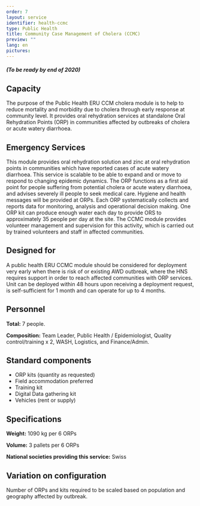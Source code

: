 ```yaml
---
order: 7
layout: service
identifier: health-ccmc
type: Public Health
title: Community Case Management of Cholera (CCMC)
preview: ""
lang: en
pictures:
---
```


##### _**(To be ready by end of 2020)**_

## Capacity

The purpose of the Public Health ERU CCM cholera module is to help to reduce mortality and morbidity due to cholera through early response at community level. It provides oral rehydration services at standalone Oral Rehydration Points (ORP) in communities affected by outbreaks of cholera or acute watery diarrhoea.


## Emergency Services

This module provides oral rehydration solution and zinc at oral rehydration points in communities which have reported cases of acute watery diarrhoea. This service is scalable to be able to expand and or move to respond to changing epidemic dynamics. The ORP functions as a first aid point for people suffering from potential cholera or acute watery diarrhoea, and advises severely ill people to seek medical care. Hygiene and health messages will be provided at ORPs. Each ORP systematically collects and reports data for monitoring, analysis and operational decision making. One ORP kit can produce enough water each day to provide ORS to approximately 35 people per day at the site. The CCMC module provides volunteer management and supervision for this activity, which is carried out by trained volunteers and staff in affected communities.

## Designed for

A public health ERU CCMC module should be considered for deployment very early when there is risk of or existing AWD outbreak, where the HNS requires support in order to reach affected communities with ORP services. Unit can be deployed within  48 hours upon receiving a deployment request, is self-sufficient for 1 month and can operate for up to 4 months.

## Personnel

**Total:** 7 people.

**Composition:** Team Leader, Public Health / Epidemiologist, Quality control/training x 2, WASH, Logistics, and Finance/Admin.

## Standard components

- ORP kits (quantity as requested)
- Field accommodation preferred
- Training kit 
- Digital Data gathering kit 
- Vehicles (rent or supply) 

## Specifications

**Weight:** 1090 kg per 6 ORPs

**Volume:** 3 pallets per 6 ORPs

**National societies providing this service:** Swiss

## Variation on configuration

Number of ORPs and kits required to be scaled based on population and geography affected by outbreak.

